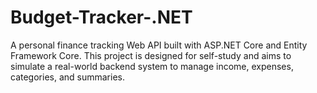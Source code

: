 # Budget-Tracker-.NET
A personal finance tracking Web API built with ASP.NET Core and Entity Framework Core.   This project is designed for self-study and aims to simulate a real-world backend system to manage income, expenses, categories, and summaries.
